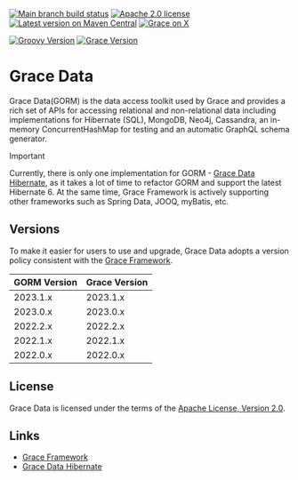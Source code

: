 [![Main branch build status](https://github.com/graceframework/grace-data/workflows/Grace%20CI/badge.svg?style=flat)](https://github.com/graceframework/grace-data/actions?query=workflow%3A%Grace+CI%22)
[![Apache 2.0 license](https://img.shields.io/badge/License-APACHE%202.0-green.svg?logo=APACHE&style=flat)](https://opensource.org/licenses/Apache-2.0)
[![Latest version on Maven Central](https://img.shields.io/maven-central/v/org.graceframework/grace-datastore-core.svg?label=Maven%20Central&logo=apache-maven&style=flat)](https://search.maven.org/search?q=g:org.graceframework)
[![Grace on X](https://img.shields.io/twitter/follow/graceframework?style=social)](https://twitter.com/graceframework)

[![Groovy Version](https://img.shields.io/badge/Groovy-4.0.24-blue?style=flat&color=4298b8)](https://groovy-lang.org/releasenotes/groovy-4.0.html)
[![Grace Version](https://img.shields.io/badge/Grace-2023.1.0-blue?style=flat&color=f49b06)](https://github.com/graceframework/grace-framework/releases/tag/v2023.1.0)

# Grace Data

Grace Data(GORM) is the data access toolkit used by Grace and provides a rich set of APIs for accessing relational and non-relational data including implementations for Hibernate (SQL), MongoDB, Neo4j, Cassandra, an in-memory ConcurrentHashMap for testing and an automatic GraphQL schema generator.

> [!IMPORTANT]
> Currently, there is only one implementation for GORM - [Grace Data Hibernate](https://github.com/graceframework/grace-data-hibernate), as it takes a lot of time to refactor GORM and support the latest Hibernate 6.
> At the same time, Grace Framework is actively supporting other frameworks such as Spring Data, JOOQ, myBatis, etc.


## Versions

To make it easier for users to use and upgrade, Grace Data adopts a version policy consistent with the [Grace Framework](https://github.com/graceframework/grace-framework).

| GORM Version | Grace Version |
|--------------|---------------|
| 2023.1.x     | 2023.1.x      |
| 2023.0.x     | 2023.0.x      |
| 2022.2.x     | 2022.2.x      |
| 2022.1.x     | 2022.1.x      |
| 2022.0.x     | 2022.0.x      |

## License

Grace Data is licensed under the terms of the [Apache License, Version 2.0](https://www.apache.org/licenses/LICENSE-2.0.html).

## Links

- [Grace Framework](https://github.com/graceframework/grace-framework)
- [Grace Data Hibernate](https://github.com/graceframework/grace-data-hibernate)